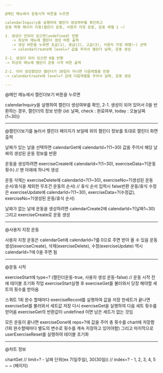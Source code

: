 ```yaml
---

@메인 메뉴에서 운동시작 버튼을 누르면

calendarInquiry을 실행하여 캘린더 생성여부를 확인하고
운동 목록 페이지 이동(캘린더 운동, 사용자 지정 운동, 운동 레벨 1 ~)

1. 생성이 안되어 있으면(undefined) 반환
   -> 최상위 메뉴에 캘린더 생성 버튼 출력
   -> 생성 버튼을 누루면 초급(1), 중급(2), 고급(3), 사용자 지정 레벨(~) 선택
   -> calendarCreate에 level=? 값을 주어서 캘린더 날짜, 운동 생성

2-1. 생성이 되어 있으면 0을 반환
-> 최상위 메뉴에 캘린더 운동 시작 버튼 출력

2-2. 이미 생성했었던 캘린더가 30일이 지나면 다음레벨을 반환
-> calendarCreate에 level=? 값에 다음레벨을 주어서 날짜, 운동 생성

---
```


@메인 메뉴에서 캘린더보기 버튼을 누르면

calendarInquiry을 실행하여 캘린더 생성여부를 확인,
2-1. 생성이 되어 있어서 0을 반환하는 경우, 캘린더의 정보 반환
{id: 날짜, check : 완료여부, today : 오늘날짜(1~30)}

---

@캘린더보기를 눌러서 캘린더 페이지가 보일때
위의 캘린더 정보를 토대로 캘린더 화면 출력

날짜가 있는 날을 선택하면 calendarGet에 calendarId=?(1~30) 값을 주어서 해당 날짜의 생성된 운동 정보를 반환

운동을 생성하려면 exerciseCreate에 calendarId=?(1~30), exerciseData=?(운동횟수) // 맨 아래에 하나씩 생성

운동 삭제는 exerciseDelete에 calendarId=?(1~30), exerciseNo=?(생성된 운동 순서/휴식을 제외한 무조건 운동의 순서) // 휴식 순서 입력시 false반환
운동/휴식 수정은 exerciseUpdate에 calendarId=?(1~30), exerciseData=?(수정값), exerciseNo=?(생성된 운동/휴식 순서)

날짜가 없는 날에 운동을 생성하려면 calendarCreate2에 calendarId=?(날짜1~30) 그리고 exerciseCreate로 운동 생성

---

@사용자 지정 운동

사용자 지정 운동은 calendarGet에 calendarId=?를 0으로 주면 받아 올 수 있음
운동 생성(exerciseCreate), 삭제(exerciseDelete), 수정(exerciseUpdate) 역시 calendarId=?에 0을 주면 됨

---

@운동 시작

exerciseStart에 type=? (캘린더운동-true, 사용자 생성 운동-false) // 운동 시작 전에 테이블 초기화 작업
exerciseStart실행 후 exerciseGet를 불러와서 당장 해야할 세트의 횟수를 받아옴

스쿼트 1회 완수 할때마다 exerciseRecord를 실행하여 값을 저장
한세트가 끝나면 exerciseSet를 불러와서 세트값 저장 다시 exerciseGet을 실행하여 다음 세트 횟수를 얻어옴
exerciseGet의 반환값이 undefined 이면 남은 세트가 없는 것임

모든 운동이 끝나면 exerciseDone에 reps=?에 값을 주어 총 횟수를 chart에 저장함 (1회 완수할때마다 별도의 변수로 횟수를 계속 저장하고 있어야함)
그리고 마지막으로 userExerciseReset를 실행하여 테이블 초기화

---

@차트 정보

chartGet
// limit=? - 날짜 단위(ex 7(일주일), 30(30일))
// index=? - 1, 2, 3, 4, 5 ~ ~ (페이지)
